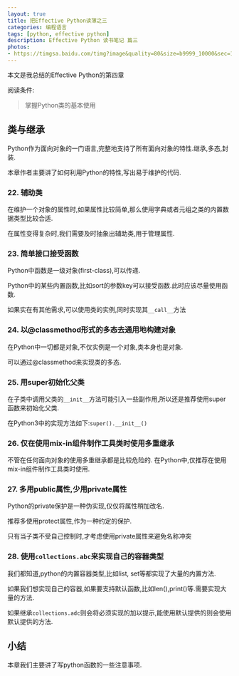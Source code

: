 ```yaml
---
layout: true
title: 把Effective Python读薄之三
categories: 编程语言
tags: [python, effective python]
description: Effective Python 读书笔记 篇三
photos:
- https://timgsa.baidu.com/timg?image&quality=80&size=b9999_10000&sec=1489905279&di=75df5977a6f2763531dbf1400f215b90&imgtype=jpg&er=1&src=http%3A%2F%2Fvimg.256.cc%2Fuploads%2F2017%2F0217%2F20170217040206958.jpg
---
```


本文是我总结的Effective Python的第四章

阅读条件:
> 掌握Python类的基本使用

<!--more-->

## 类与继承
Python作为面向对象的一门语言,完整地支持了所有面向对象的特性.继承,多态,封装.

本章作者主要讲了如何利用Python的特性,写出易于维护的代码.

### 22. 辅助类
在维护一个对象的属性时,如果属性比较简单,那么使用字典或者元组之类的内置数据类型比较合适.

在属性变得复杂时,我们需要及时抽象出辅助类,用于管理属性.

### 23. 简单接口接受函数
Python中函数是一级对象(first-class),可以传递.

Python中的某些内置函数,比如sort的参数key可以接受函数.此时应该尽量使用函数.

如果实在有其他需求,可以使用类的实例,同时实现其`__call__`方法

### 24. 以@classmethod形式的多态去通用地构建对象
在Python中一切都是对象,不仅实例是一个对象,类本身也是对象.

可以通过@classmethod来实现类的多态.

### 25. 用super初始化父类

在子类中调用父类的`__init__`方法可能引入一些副作用,所以还是推荐使用super函数来初始化父类.

在Python3中的实现方法如下:`super().__init__()`

### 26. 仅在使用mix-in组件制作工具类时使用多重继承

不管在任何面向对象的使用多重继承都是比较危险的. 在Python中,仅推荐在使用mix-in组件制作工具类时使用.

### 27. 多用public属性,少用private属性

Python的private保护是一种伪实现,仅仅将属性稍加改名.

推荐多使用protect属性,作为一种约定的保护.

只有当子类不受自己控制时,才考虑使用private属性来避免名称冲突

### 28. 使用`collections.abc`来实现自己的容器类型

我们都知道,python的内置容器类型,比如list, set等都实现了大量的内置方法.

如果我们想实现自己的容器,如果要支持默认函数,比如len(),print()等.需要实现大量的方法.

如果继承`collections.adc`则会将必须实现的加以提示,能使用默认提供的则会使用默认提供的方法.

## 小结

本章我们主要讲了写python函数的一些注意事项.
